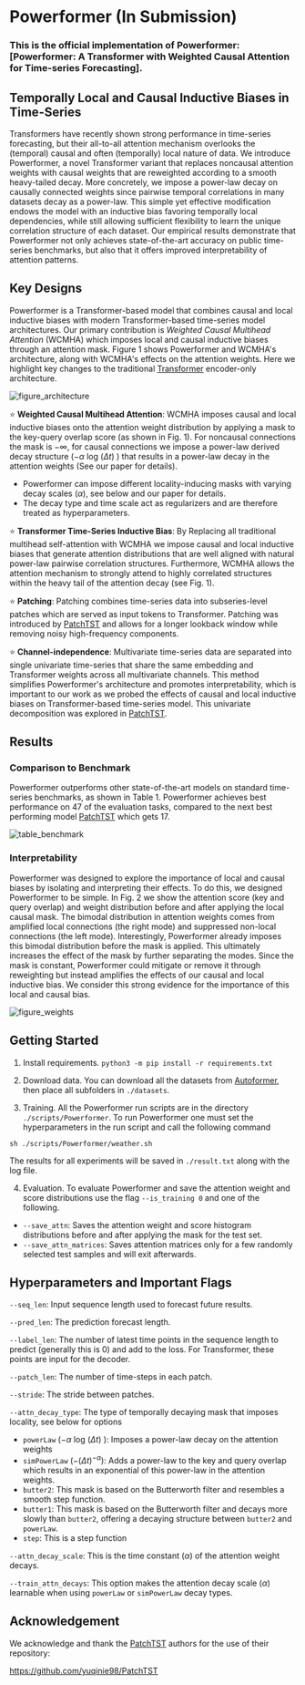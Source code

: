 # Powerformer (In Submission)

### This is the official implementation of Powerformer: [Powerformer: A Transformer with Weighted Causal Attention for Time-series Forecasting]. 

## Temporally Local and Causal Inductive Biases in Time-Series

Transformers have recently shown strong performance in time-series forecasting, but their all-to-all attention mechanism overlooks the (temporal) causal and often (temporally) local nature of data. We introduce Powerformer, a novel Transformer variant that replaces noncausal attention weights with causal weights that are reweighted according to a smooth heavy-tailed decay. More concretely, we impose a power-law decay on causally connected weights since pairwise temporal correlations in many datasets decay as a power-law. This simple yet effective modification endows the model with an inductive bias favoring temporally local dependencies, while still allowing sufficient flexibility to learn the unique correlation structure of each dataset. Our empirical results demonstrate that Powerformer not only achieves state-of-the-art accuracy on public time-series benchmarks, but also that it offers improved interpretability of attention patterns.

## Key Designs

Powerformer is a Transformer-based model that combines causal and local inductive biases with modern Transformer-based time-series model architectures. Our primary contribution is *Weighted Causal Multihead Attention* (WCMHA) which imposes local and causal inductive biases through an attention mask. Figure 1 shows Powerformer and WCMHA's architecture, along with WCMHA's effects on the attention weights. Here we highlight key changes to the traditional [Transformer](https://proceedings.neurips.cc/paper_files/paper/2017/file/3f5ee243547dee91fbd053c1c4a845aa-Paper.pdf) encoder-only architecture.

![figure_architecture](images/architecture.png)

:star: **Weighted Causal Multihead Attention**: WCMHA imposes causal and local inductive biases onto the attention weight distribution by applying a mask to the key-query overlap score (as shown in Fig. 1). For noncausal connections the mask is $- \infty$, for causal connections we impose a power-law derived decay structure ($- \alpha$ log $(\Delta t)$ ) that results in a power-law decay in the attention weights (See our paper for details). 
* Powerformer can impose different locality-inducing masks with varying decay scales ($\alpha$), see below and our paper for details.
* The decay type and time scale act as regularizers and are therefore treated as hyperparameters.

:star: **Transformer Time-Series Inductive Bias**: By Replacing all traditional multihead self-attention with WCMHA we impose causal and local inductive biases that generate attention distributions that are well aligned with natural power-law pairwise correlation structures. Furthermore, WCMHA allows the attention mechanism to strongly attend to highly correlated structures within the heavy tail of the attention decay (see Fig. 1).

:star: **Patching**: Patching combines time-series data into subseries-level patches which are served as input tokens to Transformer. Patching was introduced by [PatchTST](https://github.com/yuqinie98/PatchTST) and allows for a longer lookback window while removing noisy high-frequency components. 

:star: **Channel-independence**: Multivariate time-series data are separated into single univariate time-series that share the same embedding and Transformer weights across all multivariate channels. This method simplifies Powerformer's architecture and promotes interpretability, which is important to our work as we probed the effects of causal and local inductive biases on Transformer-based time-series model. This univariate decomposition was explored in [PatchTST](https://github.com/yuqinie98/PatchTST). 



## Results

### Comparison to Benchmark

Powerformer outperforms other state-of-the-art models on standard time-series benchmarks, as shown in Table 1. Powerformer achieves best performance on 47 of the evaluation tasks, compared to the next best performing model [PatchTST](https://github.com/yuqinie98/PatchTST) which gets 17. 


![table_benchmark](images/benchmark_results.png)

### Interpretability

Powerformer was designed to explore the importance of local and causal biases by isolating and interpreting their effects. To do this, we designed Powerformer to be simple. In Fig. 2 we show the attention score (key and query overlap) and weight distribution before and after applying the local causal mask. The bimodal distribution in attention weights comes from amplified local connections (the right mode) and suppressed non-local connections (the left mode). Interestingly, Powerformer already imposes this bimodal distribution before the mask is applied. This ultimately increases the effect of the mask by further separating the modes. Since the mask is constant, Powerformer could mitigate or remove it through reweighting but instead amplifies the effects of our causal and local inductive bias. We consider this strong evidence for the importance of this local and causal bias.

![figure_weights](images/weight_distribution.png)

## Getting Started

1. Install requirements. ```python3 -m pip install -r requirements.txt```

2. Download data. You can download all the datasets from [Autoformer](https://drive.google.com/drive/folders/1ZOYpTUa82_jCcxIdTmyr0LXQfvaM9vIy), then place all subfolders in ```./datasets```.

3. Training. All the Powerformer run scripts are in the directory ```./scripts/Powerformer```. To run Powerformer one must set the hyperparameters in the run script and call the following command
```
sh ./scripts/Powerformer/weather.sh
```
The results for all experiments will be saved in ```./result.txt``` along with the log file.

4. Evaluation. To evaluate Powerformer and save the attention weight and score distributions use the flag ```--is_training 0``` and one of the following.
* ```--save_attn```: Saves the attention weight and score histogram distributions before and after applying the mask for the test set.
* ```--save_attn_matrices```: Saves attention matrices only for a few randomly selected test samples and will exit afterwards.

## Hyperparameters and Important Flags
```--seq_len```: Input sequence length used to forecast future results.

```--pred_len```: The prediction forecast length.

```--label_len```: The number of latest time points in the sequence length to predict (generally this is 0) and add to the loss. For Transformer, these points are input for the decoder.

```--patch_len```: The number of time-steps in each patch.

```--stride```: The stride between patches.

```--attn_decay_type```: The type of temporally decaying mask that imposes locality, see below for options
* ```powerLaw``` ($- \alpha$ log $(\Delta t)$ ): Imposes a power-law decay on the attention weights
* ```simPowerLaw``` ($- (\Delta t)^{-\alpha}$): Adds a power-law to the key and query overlap which results in an exponential of this power-law in the attention weights.
* ```butter2```: This mask is based on the Butterworth filter and resembles a smooth step function.
* ```butter1```: This mask is based on the Butterworth filter and decays more slowly than ```butter2```, offering a decaying structure between ```butter2``` and ```powerLaw```.
* ```step```: This is a step function

```--attn_decay_scale```: This is the time constant ($\alpha$) of the attention weight decays.

```--train_attn_decays```: This option makes the attention decay scale ($\alpha$) learnable when using ```powerLaw``` or ```simPowerLaw``` decay types.



## Acknowledgement

We acknowledge and thank the [PatchTST](https://github.com/yuqinie98/PatchTST) authors for the use of their repository:

https://github.com/yuqinie98/PatchTST
